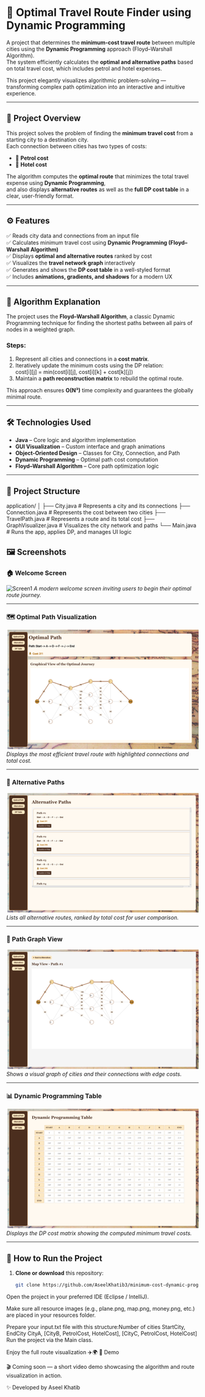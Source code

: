 # 🚀 Optimal Travel Route Finder using Dynamic Programming

A project that determines the **minimum-cost travel route** between multiple cities using the **Dynamic Programming** approach (Floyd–Warshall Algorithm).  
The system efficiently calculates the **optimal and alternative paths** based on total travel cost, which includes petrol and hotel expenses.

This project elegantly visualizes algorithmic problem-solving — transforming complex path optimization into an interactive and intuitive experience.

---

## 🎯 Project Overview

This project solves the problem of finding the **minimum travel cost** from a starting city to a destination city.  
Each connection between cities has two types of costs:

- 🚗 **Petrol cost**  
- 🏨 **Hotel cost**

The algorithm computes the **optimal route** that minimizes the total travel expense using **Dynamic Programming**,  
and also displays **alternative routes** as well as the **full DP cost table** in a clear, user-friendly format.

---

## ⚙️ Features

✅ Reads city data and connections from an input file  
✅ Calculates minimum travel cost using **Dynamic Programming (Floyd–Warshall Algorithm)**  
✅ Displays **optimal and alternative routes** ranked by cost  
✅ Visualizes the **travel network graph** interactively  
✅ Generates and shows the **DP cost table** in a well-styled format  
✅ Includes **animations, gradients, and shadows** for a modern UX  

---

## 🧠 Algorithm Explanation

The project uses the **Floyd–Warshall Algorithm**, a classic Dynamic Programming technique for finding the shortest paths between all pairs of nodes in a weighted graph.

### Steps:
1. Represent all cities and connections in a **cost matrix**.  
2. Iteratively update the minimum costs using the DP relation:  
cost[i][j] = min(cost[i][j], cost[i][k] + cost[k][j])
3. Maintain a **path reconstruction matrix** to rebuild the optimal route.  

This approach ensures **O(N³)** time complexity and guarantees the globally minimal route.

---

## 🛠️ Technologies Used

- **Java** – Core logic and algorithm implementation  
- **GUI Visualization** – Custom interface and graph animations  
- **Object-Oriented Design** – Classes for City, Connection, and Path  
- **Dynamic Programming** – Optimal path cost computation  
- **Floyd–Warshall Algorithm** – Core path optimization logic  

---

## 📂 Project Structure
application/
│
├── City.java # Represents a city and its connections
├── Connection.java # Represents the cost between two cities
├── TravelPath.java # Represents a route and its total cost
├── GraphVisualizer.java # Visualizes the city network and paths
└── Main.java # Runs the app, applies DP, and manages UI logic

## 🖼️ Screenshots

### 🏠 Welcome Screen
![Screen1](./Screen1.png)
*A modern welcome screen inviting users to begin their optimal route journey.*

---

### 🗺️ Optimal Path Visualization
![Screen2](./Screen2.png)
*Displays the most efficient travel route with highlighted connections and total cost.*

---

### 🧩 Alternative Paths
![Screen3](./Screen3.png)
*Lists all alternative routes, ranked by total cost for user comparison.*

---

### 🧭 Path Graph View
![Screen4](./Screen4.png)
*Shows a visual graph of cities and their connections with edge costs.*

---

### 📊 Dynamic Programming Table
![Screen5](./Screen5.png)
*Displays the DP cost matrix showing the computed minimum travel costs.*

---

## 🚀 How to Run the Project

1. **Clone or download** this repository:
   ```bash
   git clone https://github.com/AseelKhatib3/minimum-cost-dynamic-programming.git
Open the project in your preferred IDE (Eclipse / IntelliJ).

Make sure all resource images (e.g., plane.png, map.png, money.png, etc.) are placed in your resources folder.

Prepare your input.txt file with this structure:Number of cities
StartCity, EndCity
CityA, [CityB, PetrolCost, HotelCost], [CityC, PetrolCost, HotelCost]
Run the project via the Main class.

Enjoy the full route visualization ✈️🌍
🎥 Demo

🎬 Coming soon — a short video demo showcasing the algorithm and route visualization in action.

✨ Developed by Aseel Khatib
